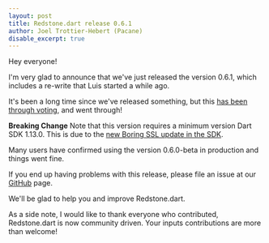 ```yaml
---
layout: post
title: Redstone.dart release 0.6.1 
author: Joel Trottier-Hebert (Pacane)
disable_excerpt: true
---
```

Hey everyone!
 
I'm very glad to announce that we've just released the version 0.6.1, which includes a re-write that Luis started a while ago.

It's been a long time since we've released something, but this [has been through voting](https://github.com/redstone-dart/redstone/issues/136), and went through!

__Breaking Change__ 
Note that this version requires a minimum version Dart SDK 1.13.0. This is due to the [new Boring SSL update in the SDK](http://news.dartlang.org/2015/09/dart-adopts-boringssl.html).

Many users have confirmed using the version 0.6.0-beta in production and things went fine.

If you end up having problems with this release, please file an issue at our [GitHub](https://github.com/luizmineo/redstone.dart) page.

We'll be glad to help you and improve Redstone.dart.

As a side note, I would like to thank everyone who contributed, Redstone.dart is now community driven. Your inputs contributions are more than welcome!
